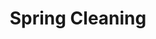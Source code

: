---
title: Spring Cleaning
sku: 011
price: 350
tags:
  - April
  - Spring
  - Grocery
start_date: 2019-03-20 00:00:00
stop_date: 2019-04-30 00:00:00
youtube_video_id:
---